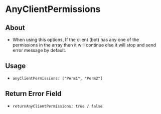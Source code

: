 # **AnyClientPermissions**
## **About**
* When using this options, If the client (bot) has any one of the permissions in the array then it will continue else it will stop and send error message by default.
## **Usage**
* `anyClientPermissions: ["Perm1", "Perm2"]`
## **Return Error Field**
* `returnAnyClientPermissions: true / false`